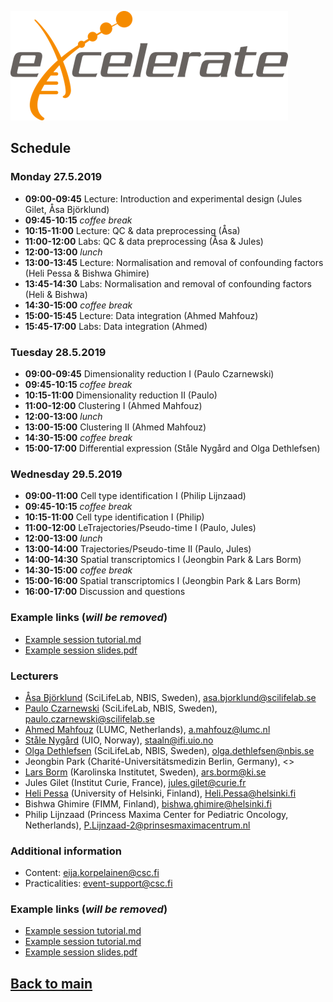 ![logo](logos/excelerate.png)

## Schedule

### Monday 27.5.2019
- **09:00-09:45**	Lecture: Introduction and experimental design (Jules Gilet, Åsa Björklund)
- **09:45-10:15** _coffee break_
- **10:15-11:00** Lecture: QC \& data preprocessing (Åsa)
- **11:00-12:00** Labs: QC \& data preprocessing (Åsa & Jules)
- **12:00-13:00** _lunch_
- **13:00-13:45** Lecture: Normalisation and removal of confounding factors (Heli Pessa  & Bishwa Ghimire)
- **13:45-14:30** Labs: Normalisation and removal of confounding factors (Heli & Bishwa)
- **14:30-15:00** _coffee break_
- **15:00-15:45** Lecture: Data integration (Ahmed Mahfouz)
- **15:45-17:00** Labs: Data integration (Ahmed)

### Tuesday 28.5.2019
- **09:00-09:45**	Dimensionality reduction I (Paulo Czarnewski)
- **09:45-10:15** _coffee break_
- **10:15-11:00**	Dimensionality reduction II (Paulo)
- **11:00-12:00**	Clustering I (Ahmed Mahfouz)
- **12:00-13:00** _lunch_
- **13:00-15:00** Clustering II (Ahmed Mahfouz)
- **14:30-15:00** _coffee break_
- **15:00-17:00**	 Differential expression (Ståle Nygård and Olga Dethlefsen)

### Wednesday 29.5.2019
- **09:00-11:00**	Cell type identification I (Philip Lijnzaad)
- **09:45-10:15** _coffee break_
- **10:15-11:00**	Cell type identification I (Philip)
- **11:00-12:00**	LeTrajectories/Pseudo-time I (Paulo, Jules)
- **12:00-13:00** _lunch_
- **13:00-14:00**	Trajectories/Pseudo-time II (Paulo, Jules)
- **14:00-14:30**	Spatial transcriptomics I (Jeongbin Park \& Lars Borm)
- **14:30-15:00** _coffee break_
- **15:00-16:00**	Spatial transcriptomics I (Jeongbin Park \& Lars Borm)
- **16:00-17:00** Discussion and questions

### Example links (_will be removed_)
- [Example session tutorial.md](session-example/session-example.md)
- [Example session slides.pdf](session-example/session-example.pdf)

### Lecturers
- [Åsa Björklund](https://nbis.se/about/staff/asa-bjorklund/) (SciLifeLab, NBIS, Sweden), <asa.bjorklund@scilifelab.se>
- [Paulo Czarnewski](https://nbis.se/about/staff/paulo-czarnewski/) (SciLifeLab, NBIS, Sweden), <paulo.czarnewski@scilifelab.se>
- [Ahmed Mahfouz](https://www.lumc.nl/org/radiologie/medewerkers/1201110201322222) (LUMC, Netherlands), <a.mahfouz@lumc.nl>
- [Ståle Nygård](https://www.mn.uio.no/ifi/english/people/aca/staaln/) (UIO, Norway), <staaln@ifi.uio.no>
- [Olga Dethlefsen](https://nbis.se/about/staff/olga-dethlefsen/) (SciLifeLab, NBIS, Sweden), <olga.dethlefsen@nbis.se>
- Jeongbin Park (Charité-Universitätsmedizin Berlin, Germany), <>
- [Lars Borm](https://ki.se/en/people/larbor) (Karolinska Institutet, Sweden), <ars.borm@ki.se>
- Jules Gilet (Institut Curie, France), <jules.gilet@curie.fr>
- [Heli Pessa](https://tuhat.helsinki.fi/portal/en/persons/heli-pessa(1c5905eb-fc9c-4b2e-9a9a-3dacc88c9943).html) (University of Helsinki, Finland), <Heli.Pessa@helsinki.fi>
- Bishwa Ghimire (FIMM, Finland), <bishwa.ghimire@helsinki.fi>
- Philip Lijnzaad (Princess Maxima Center for Pediatric Oncology, Netherlands), <P.Lijnzaad-2@prinsesmaximacentrum.nl>

### Additional information
- Content: eija.korpelainen@csc.fi
- Practicalities: event-support@csc.fi

### Example links (_will be removed_)
- [Example session tutorial.md](session-example/session-example.md)
- [Example session tutorial.md](session-example/session-de.md)
- [Example session slides.pdf](session-example/session-example.pdf)

## [Back to main](README.md)

